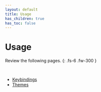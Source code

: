 ```yaml
---
layout: default
title: Usage
has_children: true
has_toc: false
---
```


# Usage

Review the following pages.
{: .fs-6 .fw-300 }

&nbsp;

* [Keybindings](./keybindings.md)
* [Themes](./themes.md)
